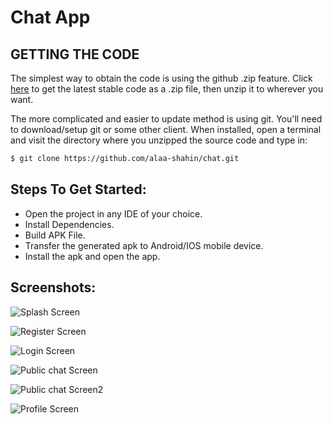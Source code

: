 # Chat App

## GETTING THE CODE
The simplest way to obtain the code is using the github .zip feature. Click [here](https://github.com/alaa-shahin/chat/archive/master.zip) to get the latest stable code as a .zip file, then unzip it to wherever you want.

The more complicated and easier to update method is using git. You'll need to download/setup git or some other client. When installed, open a terminal and visit the directory where you unzipped the source code and type in:
```sh
$ git clone https://github.com/alaa-shahin/chat.git
```
## Steps To Get Started:

 - Open the project in any IDE of your choice.
 - Install Dependencies.
 - Build APK File.
 - Transfer the generated apk to Android/IOS mobile device.
 - Install the apk and open the app.
 
## Screenshots:

![Splash Screen](https://github.com/alaa-shahin/chat/blob/master/chat%20app%20screenshots/splash%20screen.png "Splash Screen")

![Register Screen](https://github.com/alaa-shahin/chat/blob/master/chat%20app%20screenshots/Register%20Screen.png "Register Screen")

![Login Screen](https://github.com/alaa-shahin/chat/blob/master/chat%20app%20screenshots/Login%20Screen.png "Login Screen")

![Public chat Screen](https://github.com/alaa-shahin/chat/blob/master/chat%20app%20screenshots/Public%20chat%20Screen.png "Public chat Screen")

![Public chat Screen2](https://github.com/alaa-shahin/chat/blob/master/chat%20app%20screenshots/Public%20chat%20Screen2.png "Public chat Screen2")

![Profile Screen](https://github.com/alaa-shahin/chat/blob/master/chat%20app%20screenshots/profile%20Screen.png "Profile Screen")